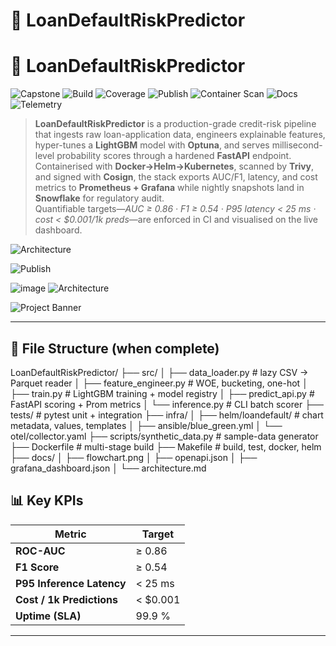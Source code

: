 # 🏦 LoanDefaultRiskPredictor

# 🏦 LoanDefaultRiskPredictor

![Capstone](https://img.shields.io/badge/Project-Capstone-blueviolet?style=for-the-badge)
![Build](https://github.com/Trojan3877/LoanDefaultRiskPredictor/actions/workflows/ci.yml/badge.svg?style=for-the-badge)
![Coverage](https://codecov.io/gh/Trojan3877/LoanDefaultRiskPredictor/branch/main/graph/badge.svg?style=for-the-badge)
![Publish](https://github.com/Trojan3877/LoanDefaultRiskPredictor/actions/workflows/docker-publish.yml/badge.svg?style=for-the-badge)
![Container Scan](https://github.com/Trojan3877/LoanDefaultRiskPredictor/actions/workflows/container-scan.yml/badge.svg?style=for-the-badge)
![Docs](https://img.shields.io/badge/Docs-GitHub%20Pages-informational?style=for-the-badge)
![Telemetry](https://img.shields.io/badge/Telemetry-OTEL-green?style=for-the-badge)

> **LoanDefaultRiskPredictor** is a production-grade credit-risk pipeline that ingests raw loan-application data, engineers explainable features, hyper-tunes a **LightGBM** model with **Optuna**, and serves millisecond-level probability scores through a hardened **FastAPI** endpoint.  
> Containerised with **Docker→Helm→Kubernetes**, scanned by **Trivy**, and signed with **Cosign**, the stack exports AUC/F1, latency, and cost metrics to **Prometheus + Grafana** while nightly snapshots land in **Snowflake** for regulatory audit.  
> Quantifiable targets—*AUC ≥ 0.86 · F1 ≥ 0.54 · P95 latency < 25 ms · cost < $0.001/1k preds*—are enforced in CI and visualised on the live dashboard.

![Architecture](docs/flowchart.png)

![Publish](https://github.com/Trojan3877/LoanDefaultRiskPredictor/actions/workflows/docker-publish.yml/badge.svg?style=for-the-badge)

> 

![image](https://github.com/user-attachments/assets/3338576e-a835-49c8-a67d-82538962af34)
![Architecture](docs/flowchart.png)

![Project Banner](docs/LoanDefault_visual.png)


---

## 📂 File Structure (when complete)

LoanDefaultRiskPredictor/
├── src/
│ ├── data_loader.py # lazy CSV → Parquet reader
│ ├── feature_engineer.py # WOE, bucketing, one-hot
│ ├── train.py # LightGBM training + model registry
│ ├── predict_api.py # FastAPI scoring + Prom metrics
│ └── inference.py # CLI batch scorer
├── tests/ # pytest unit + integration
├── infra/
│ ├── helm/loandefault/ # chart metadata, values, templates
│ ├── ansible/blue_green.yml
│ └── otel/collector.yaml
├── scripts/synthetic_data.py # sample-data generator
├── Dockerfile # multi-stage build
├── Makefile # build, test, docker, helm
├── docs/
│ ├── flowchart.png
│ ├── openapi.json
│ ├── grafana_dashboard.json
│ └── architecture.md


## 📊 Key KPIs

| Metric | Target |
|--------|--------|
| **ROC-AUC** | ≥ 0.86 |
| **F1 Score** | ≥ 0.54 |
| **P95 Inference Latency** | &lt; 25 ms |
| **Cost / 1k Predictions** | &lt; \$0.001 |
| **Uptime (SLA)** | 99.9 % |

---
